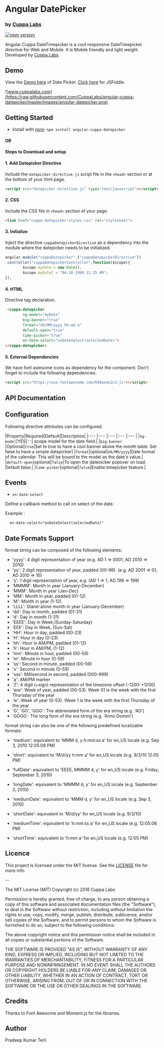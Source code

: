 # Angular DatePicker 
### by [Cuppa Labs](http://www.cuppalabs.com)
[![npm version](https://img.shields.io/npm/v/angular-cuppa-datepicker.svg)](https://www.npmjs.com/package/angular-cuppa-datepicker)

Angular Cuppa DateTimepicker is a cool responsive DateTimepicker directive for Web and Mobile. It is Mobile friendly and light weight. Developed by [Cuppa Labs](http://www.cuppalabs.com).

## Demo

View the [Demo here](https://cuppalabs.github.io/angular-cuppa-datepicker/) of Date Picker.
[Click here](https://jsfiddle.net/solomon301/s3hL05s6/) for JSFiddle.

![www.cuppalabs.com](https://raw.githubusercontent.com/CuppaLabs/angular-cuppa-datepicker/master/images/angular-datepicker.png)

## Getting Started
- Install with [npm](https://www.npmjs.com): `npm install angular-cuppa-datepicker`

#### 				OR
#### Steps to Download and setup
#### 1. Add Datepicker Directive
Include the `datepicker-directive.js` script file in the `<head>` section or at the bottom of your html page.
```html
<script src="datepicker-directive.js" type="text/javascript"></script>
```
#### 2. CSS
Include the CSS file in `<head>` section of your page.
```html
<link href="cuppa-datepicker-styles.css" rel="stylesheet">
```

#### 3. Initialize
Inject the directive `cuppaDatepickerDirective` as a dependency into the module where the datepicker needs to be initialized.

```js
angular.module("cuppaDatepicker",["cuppaDatepickerDirective"])
.controller("cuppaDatepickerController",function($scope){
        $scope.myDate = new Date();
        $scope.myDate2 = "04-18-1990 12:15 AM";
});

```
#### 4. HTML
Directive tag declaration.
```html
 <cuppa-datepicker 
 		ng-model="myDate" 
		big-banner="true" 
		format="dd/MM/yyyy hh:mm a" 
		default-open="true"
		time-picker="true" 
		on-date-select="onDateSelect(selectedDate)">
</cuppa-datepicker>
```
#### 5. External Dependencies

We have font awesome icons as dependency for the component. Don't forget to include the following dependencies.

```html
<script src="https://use.fontawesome.com/698aa4e2c2.js"></script>
```

## API Documentation

## Configuration

Following directive attirbutes can be configured.

|Property|Required|Default|Description|
|:--- |:--- |:--- |:--- |:--- |
|`ng-model`|YES|`''`| scope model for the date field.|
|`big-banner`   |Optional|`true`|Set to true to have a cool banner above the month table. Set false to have a simple datepicker|
|`format`|optional|`dd/MM/yyyy`|Date format of the calendar. This will be bound to the model as the date's value.|
|`default-open`|optional|`false`|To open the dateoicker popover on load. Default false.|
|`time-picker`|optional|`false`|Enable timepicker feature.|


## Events

- `on-date-select`

Define a callback method to call on select of the date.

Example : 

```html
  on-date-select="onDateSelect(selectedDate)"
```
## Date Formats Support

format string can be composed of the following elements:

- 'yyyy': 4 digit representation of year (e.g. AD 1 => 0001, AD 2010 => 2010)
- 'yy': 2 digit representation of year, padded (00-99). (e.g. AD 2001 => 01, AD 2010 => 10)
- 'y': 1 digit representation of year, e.g. (AD 1 => 1, AD 199 => 199)
- 'MMMM': Month in year (January-December)
- 'MMM': Month in year (Jan-Dec)
- 'MM': Month in year, padded (01-12)
- 'M': Month in year (1-12)
- 'LLLL': Stand-alone month in year (January-December)
- 'dd': Day in month, padded (01-31)
- 'd': Day in month (1-31)
- 'EEEE': Day in Week,(Sunday-Saturday)
- 'EEE': Day in Week, (Sun-Sat)
- 'HH': Hour in day, padded (00-23)
- 'H': Hour in day (0-23)
- 'hh': Hour in AM/PM, padded (01-12)
- 'h': Hour in AM/PM, (1-12)
- 'mm': Minute in hour, padded (00-59)
- 'm': Minute in hour (0-59)
- 'ss': Second in minute, padded (00-59)
- 's': Second in minute (0-59)
- 'sss': Millisecond in second, padded (000-999)
- 'a': AM/PM marker
- 'Z': 4 digit (+sign) representation of the timezone offset (-1200-+1200)
- 'ww': Week of year, padded (00-53). Week 01 is the week with the first Thursday of the year
- 'w': Week of year (0-53). Week 1 is the week with the first Thursday of the year
- 'G', 'GG', 'GGG': The abbreviated form of the era string (e.g. 'AD')
- 'GGGG': The long form of the era string (e.g. 'Anno Domini')

format string can also be one of the following predefined localizable formats:

- 'medium': equivalent to 'MMM d, y h:mm:ss a' for en_US locale (e.g. Sep 3, 2010 12:05:08 PM)

- 'short': equivalent to 'M/d/yy h:mm a' for en_US locale (e.g. 9/3/10 12:05 PM)
- 'fullDate': equivalent to 'EEEE, MMMM d, y' for en_US locale (e.g. Friday, September 3, 2010)
- 'longDate': equivalent to 'MMMM d, y' for en_US locale (e.g. September 3, 2010)
- 'mediumDate': equivalent to 'MMM d, y' for en_US locale (e.g. Sep 3, 2010)
- 'shortDate': equivalent to 'M/d/yy' for en_US locale (e.g. 9/3/10)
- 'mediumTime': equivalent to 'h:mm:ss a' for en_US locale (e.g. 12:05:08 PM)
- 'shortTime': equivalent to 'h:mm a' for en_US locale (e.g. 12:05 PM)

## Licence

This project is licensed under the MIT license. See the [LICENSE](LICENSE) file for more info.

--

The MIT License (MIT)
Copyright (c) 2016 Cuppa Labs

Permission is hereby granted, free of charge, to any person obtaining a copy
of this software and associated documentation files (the "Software"), to deal
in the Software without restriction, including without limitation the rights
to use, copy, modify, merge, publish, distribute, sublicense, and/or sell
copies of the Software, and to permit persons to whom the Software is
furnished to do so, subject to the following conditions:

The above copyright notice and this permission notice shall be included in
all copies or substantial portions of the Software.

THE SOFTWARE IS PROVIDED "AS IS", WITHOUT WARRANTY OF ANY KIND, EXPRESS OR
IMPLIED, INCLUDING BUT NOT LIMITED TO THE WARRANTIES OF MERCHANTABILITY,
FITNESS FOR A PARTICULAR PURPOSE AND NONINFRINGEMENT. IN NO EVENT SHALL THE
AUTHORS OR COPYRIGHT HOLDERS BE LIABLE FOR ANY CLAIM, DAMAGES OR OTHER
LIABILITY, WHETHER IN AN ACTION OF CONTRACT, TORT OR OTHERWISE, ARISING FROM,
OUT OF OR IN CONNECTION WITH THE SOFTWARE OR THE USE OR OTHER DEALINGS IN
THE SOFTWARE.

## Credits
Thanks to Font Awesome and Moment.js for the libraries.

## Author
Pradeep Kumar Terli
